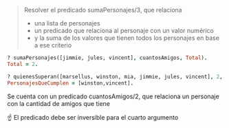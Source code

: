 > Resolver el predicado sumaPersonajes/3, que relaciona
>
> * una lista de personajes
> * un predicado que relaciona al personaje con un valor numérico
> * y la suma de los valores que tienen todos los personajes en base a ese criterio

``` prolog
? sumaPersonajes([jimmie, jules, vincent], cuantosAmigos, Total).
Total = 2.

? quienesSuperan([marsellus, winston, mia, jimmie, jules, vincent], 2, cantidadEncargos, PersonajesQueCumplen).
PersonajesQueCumplen = [winston,vincent].
```

Se cuenta con un predicado cuantosAmigos/2, que relaciona un personaje con la 
cantidad de amigos que tiene

:point_up: El predicado debe ser inversible para el cuarto argumento


